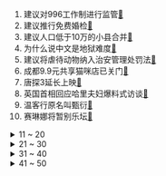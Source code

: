 1. 建议对996工作制进行监管[:link:](https://s.weibo.com/weibo?q=%23建议对996工作制进行监管%23&Refer=top)
2. 建议推行免费婚检[:link:](https://s.weibo.com/weibo?q=%23建议推行免费婚检%23&Refer=top)
3. 建议人口低于10万的小县合并[:link:](https://s.weibo.com/weibo?q=%23建议人口低于10万的小县合并%23&Refer=top)
4. 为什么说中文是地狱难度[:link:](https://s.weibo.com/weibo?q=%23为什么说中文是地狱难度%23&Refer=top)
5. 建议将虐待动物纳入治安管理处罚法[:link:](https://s.weibo.com/weibo?q=%23建议将虐待动物纳入治安管理处罚法%23&Refer=top)
6. 成都9.9元共享猫咪店已关门[:link:](https://s.weibo.com/weibo?q=%23成都9.9元共享猫咪店已关门%23&Refer=top)
7. 唐探3延长上映[:link:](https://s.weibo.com/weibo?q=%23唐探3延长上映%23&Refer=top)
8. 英国首相回应哈里夫妇爆料式访谈[:link:](https://s.weibo.com/weibo?q=%23英国首相回应哈里夫妇爆料式访谈%23&Refer=top)
9. 温客行原名叫甄衍[:link:](https://s.weibo.com/weibo?q=%23温客行原名叫甄衍%23&Refer=top)
10. 赛琳娜将暂别乐坛[:link:](https://s.weibo.com/weibo?q=%23赛琳娜将暂别乐坛%23&Refer=top)
<details>
<summary>11 ~ 20</summary>

11. 日本祈愿风筝被批恐怖[:link:](https://s.weibo.com/weibo?q=%23日本祈愿风筝被批恐怖%23&Refer=top)
12. 日本基本决定奥运不接待海外普通观众[:link:](https://s.weibo.com/weibo?q=%23日本基本决定奥运不接待海外普通观众%23&Refer=top)
13. 货拉拉司机不充会员每天只能接两单[:link:](https://s.weibo.com/weibo?q=%23货拉拉司机不充会员每天只能接两单%23&Refer=top)
14. 建议给单身青年提供租购房优惠[:link:](https://s.weibo.com/weibo?q=%23建议给单身青年提供租购房优惠%23&Refer=top)
15. 建议鼓励城市离退休人员告老还乡[:link:](https://s.weibo.com/weibo?q=%23建议鼓励城市离退休人员告老还乡%23&Refer=top)
16. 基金大跌[:link:](https://s.weibo.com/weibo?q=%23基金大跌%23&Refer=top)
17. 陈赫带女儿和朱桢逛街[:link:](https://s.weibo.com/weibo?q=%23陈赫带女儿和朱桢逛街%23&Refer=top)
18. 殷桃说单身想多谈恋爱怎么了[:link:](https://s.weibo.com/weibo?q=%23殷桃说单身想多谈恋爱怎么了%23&Refer=top)
19. 韩商言吴白进错婚房[:link:](https://s.weibo.com/weibo?q=%23韩商言吴白进错婚房%23&Refer=top)
20. 中国人寿黑龙江分公司被罚51万[:link:](https://s.weibo.com/weibo?q=%23中国人寿黑龙江分公司被罚51万%23&Refer=top)
</details>
<details>
<summary>21 ~ 30</summary>

21. 景甜晒司藤一寸照[:link:](https://s.weibo.com/weibo?q=%23景甜晒司藤一寸照%23&Refer=top)
22. 王源新发色[:link:](https://s.weibo.com/weibo?q=%23王源新发色%23&Refer=top)
23. 你好李焕英延长上映[:link:](https://s.weibo.com/weibo?q=%23你好李焕英延长上映%23&Refer=top)
24. 安心裤[:link:](https://s.weibo.com/weibo?q=%23安心裤%23&Refer=top)
25. 沈腾瞿颖旧照[:link:](https://s.weibo.com/weibo?q=%23沈腾瞿颖旧照%23&Refer=top)
26. 李一桐替艾情发结婚证词[:link:](https://s.weibo.com/weibo?q=%23李一桐替艾情发结婚证词%23&Refer=top)
27. 女心理师官宣全阵容[:link:](https://s.weibo.com/weibo?q=%23女心理师官宣全阵容%23&Refer=top)
28. 多地严查信贷资金挪用至股市楼市[:link:](https://s.weibo.com/weibo?q=%23多地严查信贷资金挪用至股市楼市%23&Refer=top)
29. 尤文欧冠出局[:link:](https://s.weibo.com/weibo?q=%23尤文欧冠出局%23&Refer=top)
30. 谈恋爱一定要承诺未来吗[:link:](https://s.weibo.com/weibo?q=%23谈恋爱一定要承诺未来吗%23&Refer=top)
</details>
<details>
<summary>31 ~ 40</summary>

31. 中南财大博士生被骗10万余元[:link:](https://s.weibo.com/weibo?q=%23中南财大博士生被骗10万余元%23&Refer=top)
32. 梅根[:link:](https://s.weibo.com/weibo?q=%23梅根%23&Refer=top)
33. 杀破狼[:link:](https://s.weibo.com/weibo?q=%23杀破狼%23&Refer=top)
34. 建议适当放宽小学新生入学年龄[:link:](https://s.weibo.com/weibo?q=%23建议适当放宽小学新生入学年龄%23&Refer=top)
35. 王心凌新歌[:link:](https://s.weibo.com/weibo?q=%23王心凌新歌%23&Refer=top)
36. 为什么空巢青年越来越多[:link:](https://s.weibo.com/weibo?q=%23为什么空巢青年越来越多%23&Refer=top)
37. 共享猫咪9块9租一天[:link:](https://s.weibo.com/weibo?q=%23共享猫咪9块9租一天%23&Refer=top)
38. 杭州酒店床品抹布装芯片[:link:](https://s.weibo.com/weibo?q=%23杭州酒店床品抹布装芯片%23&Refer=top)
39. 毒花生案报案车行已暂停营业[:link:](https://s.weibo.com/weibo?q=%23毒花生案报案车行已暂停营业%23&Refer=top)
40. 周柯宇直播[:link:](https://s.weibo.com/weibo?q=%23周柯宇直播%23&Refer=top)
</details>
<details>
<summary>41 ~ 50</summary>

41. 锦心似玉[:link:](https://s.weibo.com/weibo?q=%23锦心似玉%23&Refer=top)
42. 江苏一高校为教职工提供托幼服务[:link:](https://s.weibo.com/weibo?q=%23江苏一高校为教职工提供托幼服务%23&Refer=top)
43. 美债收益率回落[:link:](https://s.weibo.com/weibo?q=%23美债收益率回落%23&Refer=top)
44. 印度超4.2万名士兵感染新冠病毒[:link:](https://s.weibo.com/weibo?q=%23印度超4.2万名士兵感染新冠病毒%23&Refer=top)
45. 司藤[:link:](https://s.weibo.com/weibo?q=%23司藤%23&Refer=top)
46. 姐姐妹妹的武馆明日开播[:link:](https://s.weibo.com/weibo?q=%23姐姐妹妹的武馆明日开播%23&Refer=top)
47. 保险机构纷纷否认大量赎回基金传闻[:link:](https://s.weibo.com/weibo?q=%23保险机构纷纷否认大量赎回基金传闻%23&Refer=top)
48. 委员建议完善女性分娩前后抑郁筛查[:link:](https://s.weibo.com/weibo?q=%23委员建议完善女性分娩前后抑郁筛查%23&Refer=top)
49. 赵丽颖黑色连衣裙[:link:](https://s.weibo.com/weibo?q=%23赵丽颖黑色连衣裙%23&Refer=top)
50. 徐令宜十一娘额头吻[:link:](https://s.weibo.com/weibo?q=%23徐令宜十一娘额头吻%23&Refer=top)
</details>